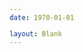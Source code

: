 ```yaml
---
date: 1970-01-01

layout: Blank
---
```


<script setup>
import MyComponent from "@source/views/app/familynest/umeng-test.vue";
</script>

<MyComponent/>
